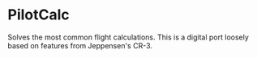 # PilotCalc
Solves the most common flight calculations. This is a digital port loosely based on features from Jeppensen's CR-3.
